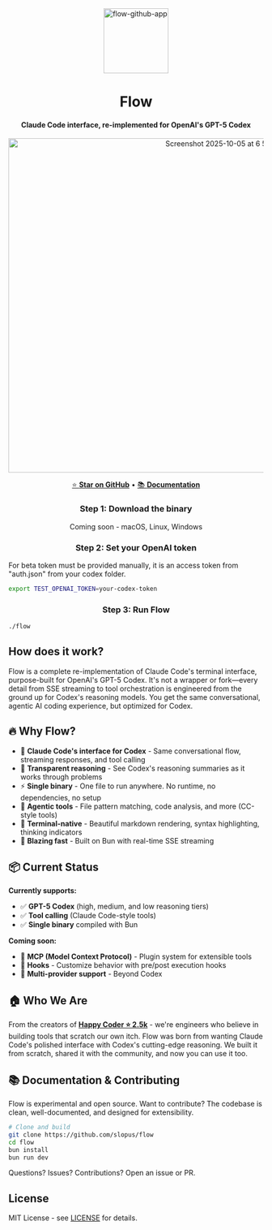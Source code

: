<div align="center">
  <img width="128" height="128" alt="flow-github-app" src="https://github.com/user-attachments/assets/a94efb14-e199-459d-b43f-15cdf983b307" />
</div>
<h1 align="center">
  Flow
</h1>


<h4 align="center">
Claude Code interface, re-implemented for OpenAI's GPT-5 Codex
</h4>

<div align="center">
<img width="857" height="659" alt="Screenshot 2025-10-05 at 6 58 07 PM" src="https://github.com/user-attachments/assets/5d35217b-908d-48a1-96cd-1fe534166f1d" />
</div>

<div align="center">

[⭐ **Star on GitHub**](https://github.com/slopus/flow) • [📚 **Documentation**](https://github.com/slopus/flow/blob/main/CLAUDE.md)

</div>

<h3 align="center">
Step 1: Download the binary
</h3>

<div align="center">
Coming soon - macOS, Linux, Windows
</div>

<h3 align="center">
Step 2: Set your OpenAI token
</h3>

For beta token must be provided manually, it is an access token from "auth.json" from your codex folder.
```bash
export TEST_OPENAI_TOKEN=your-codex-token
```

<h3 align="center">
Step 3: Run Flow
</h3>

```bash
./flow
```

## How does it work?

Flow is a complete re-implementation of Claude Code's terminal interface, purpose-built for OpenAI's GPT-5 Codex. It's not a wrapper or fork—every detail from SSE streaming to tool orchestration is engineered from the ground up for Codex's reasoning models. You get the same conversational, agentic AI coding experience, but optimized for Codex.

## 🔥 Why Flow?

- 🎯 **Claude Code's interface for Codex** - Same conversational flow, streaming responses, and tool calling
- 🧠 **Transparent reasoning** - See Codex's reasoning summaries as it works through problems
- ⚡ **Single binary** - One file to run anywhere. No runtime, no dependencies, no setup
- 🔧 **Agentic tools** - File pattern matching, code analysis, and more (CC-style tools)
- 🎨 **Terminal-native** - Beautiful markdown rendering, syntax highlighting, thinking indicators
- 🚀 **Blazing fast** - Built on Bun with real-time SSE streaming

## 📦 Current Status

**Currently supports:**
- ✅ **GPT-5 Codex** (high, medium, and low reasoning tiers)
- ✅ **Tool calling** (Claude Code-style tools)
- ✅ **Single binary** compiled with Bun

**Coming soon:**
- 🔄 **MCP (Model Context Protocol)** - Plugin system for extensible tools
- 🎣 **Hooks** - Customize behavior with pre/post execution hooks
- 🔌 **Multi-provider support** - Beyond Codex

## 🏠 Who We Are

From the creators of **[Happy Coder ⭐ 2.5k](https://github.com/slopus/happy)** - we're engineers who believe in building tools that scratch our own itch. Flow was born from wanting Claude Code's polished interface with Codex's cutting-edge reasoning. We built it from scratch, shared it with the community, and now you can use it too.

## 📚 Documentation & Contributing

Flow is experimental and open source. Want to contribute? The codebase is clean, well-documented, and designed for extensibility.

```bash
# Clone and build
git clone https://github.com/slopus/flow
cd flow
bun install
bun run dev
```

Questions? Issues? Contributions? Open an issue or PR.

## License

MIT License - see [LICENSE](LICENSE) for details.
